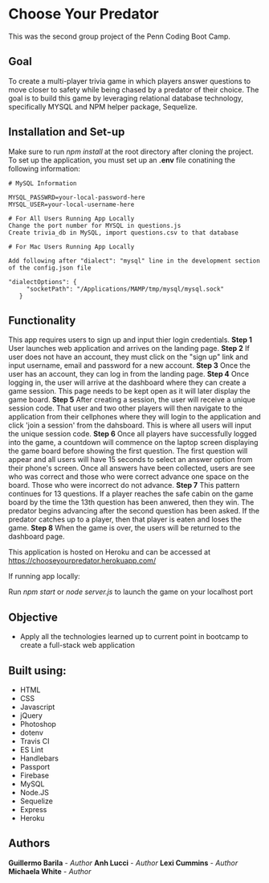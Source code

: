 # **Choose Your Predator**

This was the second group project of the Penn Coding Boot Camp.

## Goal
To create a multi-player trivia game in which players answer questions to move closer to safety while being chased by a predator of their choice. The goal is to build this game by leveraging relational database technology, specifically MYSQL and NPM helper package, Sequelize. 

## Installation and Set-up
Make sure to run *npm install* at the root directory after cloning the project.
To set up the application, you must set up an **.env** file conatining the following information:
```
# MySQL Information

MYSQL_PASSWRD=your-local-password-here
MYSQL_USER=your-local-username-here

# For All Users Running App Locally
Change the port number for MYSQL in questions.js
Create trivia_db in MySQL, import questions.csv to that database

# For Mac Users Running App Locally

Add following after "dialect": "mysql" line in the development section of the config.json file

"dialectOptions": {
     "socketPath": "/Applications/MAMP/tmp/mysql/mysql.sock"
   }

```

## Functionality
This app requires users to sign up and input thier login credentials.
    **Step 1** User launches web application and arrives on the landing page.
    **Step 2** If user does not have an account, they must click on the "sign up" link and input username, email and password for a new account.
    **Step 3** Once the user has an account, they can log in from the landing page.
    **Step 4** Once logging in, the user will arrive at the dashboard where they can create a game session. This page needs to be kept open as it will later display the game board. 
    **Step 5** After creating a session, the user will receive a unique session code. That user and two other players will then navigate to the application from their cellphones where they will login to the application and click 'join a session' from the dahsboard. This is where all users will input the unique session code.
    **Step 6** Once all players have successfully logged into the game, a countdown will commence on the laptop screen displaying the game board before showing the first question. The first question will appear and all users will have 15 seconds to select an answer option from their phone's screen. Once all answers have been collected, users are see who was correct and those who were correct advance one space on the board. Those who were incorrect do not advance. 
    **Step 7** This pattern continues for 13 questions. If a player reaches the safe cabin on the game board by the time the 13th question has been anwered, then they win. The predator begins advancing after the second question has been asked. If the predator catches up to a player, then that player is eaten and loses the game. 
    **Step 8** When the game is over, the users will be returned to the dashboard page. 

This application is hosted on Heroku and can be accessed at https://chooseyourpredator.herokuapp.com/

If running app locally: 

Run *npm start* or *node server.js* to launch the game on your localhost port

## Objective
* Apply all the technologies learned up to current point in bootcamp to create a full-stack web application


## Built using:

* HTML
* CSS
* Javascript
* jQuery
* Photoshop
* dotenv
* Travis CI
* ES Lint
* Handlebars
* Passport
* Firebase
* MySQL
* Node.JS
* Sequelize
* Express
* Heroku

## Authors
**Guillermo Barila** - *Author*
**Anh Lucci** - *Author*
**Lexi Cummins** - *Author*
**Michaela White** - *Author*


